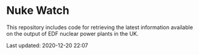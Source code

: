 # Nuke Watch

This repository includes code for retrieving the latest information available on the output of EDF nuclear power plants in the UK.

Last updated: 2020-12-20 22:07
